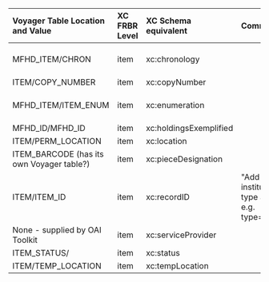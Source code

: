 | **Voyager Table Location and Value** | **XC FRBR Level** | **XC Schema equivalent** | **Comments** | **How used in XC** |
|:-------------------------------------|:------------------|:-------------------------|:-------------|:-------------------|
|MFHD\_ITEM/CHRON                      |item               |xc:chronology             |              |user identification of resource|
|ITEM/COPY\_NUMBER                     |item               |xc:copyNumber             |              |                    |
|MFHD\_ITEM/ITEM\_ENUM                 |item               |xc:enumeration            |              |user identification of resource|
|MFHD\_ID/MFHD\_ID                     |item               |xc:holdingsExemplified    |              |FRBR linking        |
|ITEM/PERM\_LOCATION                   |item               |xc:location               |              |facet value         |
|ITEM\_BARCODE (has its own Voyager table?)|item               |xc:pieceDesignation       |              |                    |
|ITEM/ITEM\_ID                         |item               |xc:recordID               |"Add prefix for institution as type attribute, e.g. type=""NRU"""|FRBR linking        |
|None - supplied by OAI Toolkit        |item               |xc:serviceProvider        |              |NCIP                |
|ITEM\_STATUS/                         |item               |xc:status                 |              |facet value         |
|ITEM/TEMP\_LOCATION                   |item               |xc:tempLocation           |              |facet value         |